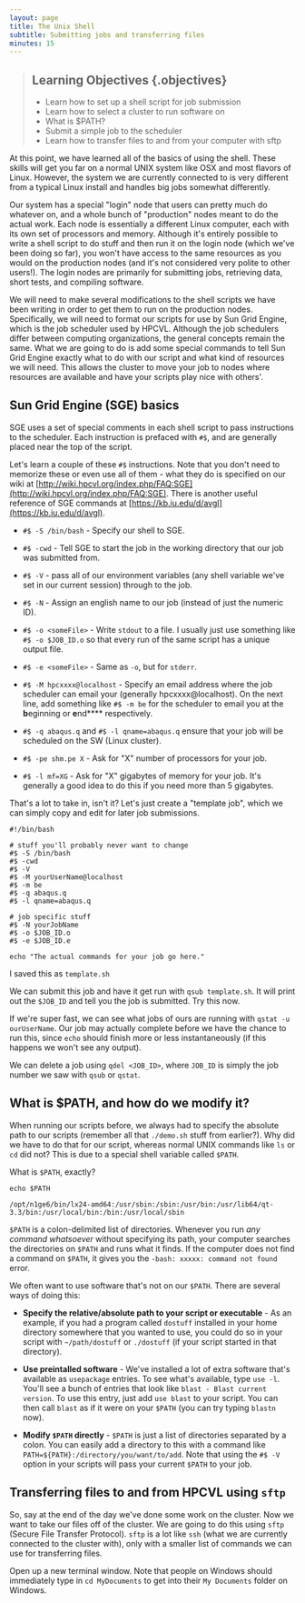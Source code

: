 ```yaml
---
layout: page
title: The Unix Shell
subtitle: Submitting jobs and transferring files
minutes: 15
---
```


> ## Learning Objectives {.objectives}
>
> *   Learn how to set up a shell script for job submission
> *   Learn how to select a cluster to run software on
> *   What is $PATH?
> *   Submit a simple job to the scheduler
> *   Learn how to transfer files to and from your computer with sftp

At this point, we have learned all of the basics of using the shell. These skills will get you far on a normal UNIX system like OSX and most flavors of Linux. However, the system we are currently connected to is very different from a typical Linux install and handles big jobs somewhat differently.

Our system has a special "login" node that users can pretty much do whatever on, and a whole bunch of "production" nodes meant to do the actual work. Each node is essentially a different Linux computer, each with its own set of processors and memory. Although it's entirely possible to write a shell script to do stuff and then run it on the login node (which we've been doing so far), you won't have access to the same resources as you would on the production nodes (and it's not considered very polite to other users!). The login nodes are primarily for submitting jobs, retrieving data, short tests, and compiling software.

We will need to make several modifications to the shell scripts we have been writing in order to get them to run on the production nodes. Specifically, we will need to format our scripts for use by Sun Grid Engine, which is the job scheduler used by HPCVL. Although the job schedulers differ between computing organizations, the general concepts remain the same. What we are going to do is add some special commands to tell Sun Grid Engine exactly what to do with our script and what kind of resources we will need. This allows the cluster to move your job to nodes where resources are available and have your scripts play nice with others'.

## Sun Grid Engine (SGE) basics

SGE uses a set of special comments in each shell script to pass instructions to the scheduler. Each instruction is prefaced with `#$`, and are generally placed near the top of the script.

Let's learn a couple of these `#$` instructions. Note that you don't need to memorize these or even use all of them - what they do is specified on our wiki at [http://wiki.hpcvl.org/index.php/FAQ:SGE](http://wiki.hpcvl.org/index.php/FAQ:SGE). There is another useful reference of SGE commands at [https://kb.iu.edu/d/avgl](https://kb.iu.edu/d/avgl).

+ `#$ -S /bin/bash` - Specify our shell to SGE.

+ `#$ -cwd` - Tell SGE to start the job in the working directory that our job was submitted from.

+ `#$ -V` - pass all of our environment variables (any shell variable we've set in our current session) through to the job.

+ `#$ -N` - Assign an english name to our job (instead of just the numeric ID).

+ `#$ -o <someFile>` - Write `stdout` to a file. I usually just use something like `#$ -o $JOB_ID.o` so that every run of the same script has a unique output file.

+ `#$ -e <someFile>` - Same as `-o`, but for `stderr`.

+ `#$ -M hpcxxxx@localhost` - Specify an email address where the job scheduler can email your (generally hpcxxxx@localhost). On the next line, add something like `#$ -m be` for the scheduler to email you at the **b**eginning or **e**nd**** respectively.

+ `#$ -q abaqus.q` and `#$ -l qname=abaqus.q` ensure that your job will be scheduled on the SW (Linux cluster).

+ `#$ -pe shm.pe X` - Ask for "X" number of processors for your job.

+ `#$ -l mf=XG` - Ask for "X" gigabytes of memory for your job. It's generally a good idea to do this if you need more than 5 gigabytes.

That's a lot to take in, isn't it? Let's just create a "template job", which we can simply copy and edit for later job submissions.

```{.bash}
#!/bin/bash

# stuff you'll probably never want to change
#$ -S /bin/bash
#$ -cwd
#$ -V
#$ -M yourUserName@localhost
#$ -m be
#$ -q abaqus.q
#$ -l qname=abaqus.q

# job specific stuff
#$ -N yourJobName
#$ -o $JOB_ID.o
#$ -e $JOB_ID.e

echo "The actual commands for your job go here."
```

I saved this as `template.sh`

We can submit this job and have it get run with `qsub template.sh`. It will print out the `$JOB_ID` and tell you the job is submitted. Try this now.

If we're super fast, we can see what jobs of ours are running with `qstat -u ourUserName`. Our job may actually complete before we have the chance to run this, since `echo` should finish more or less instantaneously (if this happens we won't see any output).

We can delete a job using `qdel <JOB_ID>`, where `JOB_ID` is simply the job number we saw with `qsub` or `qstat`.

## What is $PATH, and how do we modify it?

When running our scripts before, we always had to specify the absolute path to our scripts (remember all that `./demo.sh` stuff from earlier?). Why did we have to do that for our script, whereas normal UNIX commands like `ls` or `cd` did not? This is due to a special shell variable called `$PATH`.

What is `$PATH`, exactly?
```{.bash}
echo $PATH
```
```{.output}
/opt/n1ge6/bin/lx24-amd64:/usr/sbin:/sbin:/usr/bin:/usr/lib64/qt-3.3/bin:/usr/local/bin:/bin:/usr/local/sbin
```

`$PATH` is a colon-delimited list of directories. Whenever you run *any command whatsoever* without specifying its path, your computer searches the directories on `$PATH` and runs what it finds. If the computer does not find a command on `$PATH`, it gives you the `-bash: xxxxx: command not found` error.

We often want to use software that's not on our `$PATH`. There are several ways of doing this:

+ **Specify the relative/absolute path to your script or executable** - As an example, if you had a program called `dostuff` installed in your home directory somewhere that you wanted to use, you could do so in your script with `~/path/dostuff` or `./dostuff` (if your script started in that directory).

+ **Use preintalled software** - We've installed a lot of extra software that's available as `usepackage` entries. To see what's available, type `use -l`. You'll see a bunch of entries that look like `blast - Blast current version`. To use this entry, just add `use blast` to your script. You can then call `blast` as if it were on your `$PATH` (you can try typing `blastn` now).

+ **Modify `$PATH` directly** - `$PATH` is just a list of directories separated by a colon. You can easily add a directory to this with a command like `PATH=${PATH}:/directory/you/want/to/add`. Note that using the `#$ -V` option in your scripts will pass your current `$PATH` to your job.

## Transferring files to and from HPCVL using `sftp`

So, say at the end of the day we've done some work on the cluster. Now we want to take our files off of the cluster. We are going to do this using `sftp` (Secure File Transfer Protocol). `sftp` is a lot like `ssh` (what we are currently connected to the cluster with), only with a smaller list of commands we can use for transferring files.

Open up a new terminal window. Note that people on Windows should immediately type in `cd MyDocuments` to get into their `My Documents` folder on Windows.
